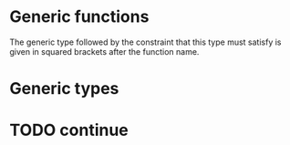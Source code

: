 # Generic functions

The generic type followed by the constraint that this type must satisfy is given in squared brackets after the function name.



# Generic types

# TODO continue